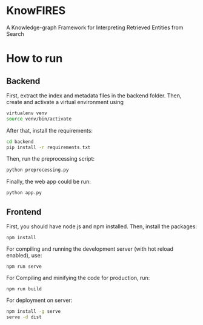 # KnowFIRES
A Knowledge-graph Framework for Interpreting Retrieved Entities from Search
# How to run

## Backend
First, extract the index and metadata files in the backend folder. Then, create and activate a virtual environment using
```bash
virtualenv venv
source venv/bin/activate
```
After that, install the requirements:
```bash
cd backend
pip install -r requirements.txt
```
Then, run the preprocessing script:
```bash
python preprocessing.py
```
Finally, the web app could be run:
```bash
python app.py
```

## Frontend
First, you should have node.js and npm installed. Then, install the packages:
```
npm install
```
For compiling and running the development server (with hot reload enabled), use:
```
npm run serve
```

For Compiling and minifying the code for production, run:
```
npm run build
```

For deployment on server:
```bash
npm install -g serve
serve -d dist
```
